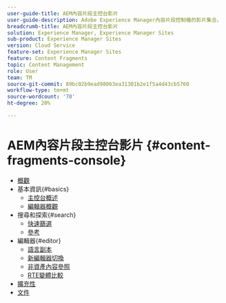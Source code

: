 ```yaml
---
user-guide-title: AEM內容片段主控台影片
user-guide-description: Adobe Experience Manager內容片段控制檯的影片集合。
breadcrumb-title: AEM內容片段主控台影片
solution: Experience Manager, Experience Manager Sites
sub-product: Experience Manager Sites
version: Cloud Service
feature-set: Experience Manager Sites
feature: Content Fragments
topic: Content Management
role: User
team: TM
source-git-commit: 89bc02b9ead98063ea31301b2e1f5a4d43cb5760
workflow-type: tm+mt
source-wordcount: '70'
ht-degree: 20%

---
```



# AEM內容片段主控台影片 {#content-fragments-console}

+ [概觀](overview.md)
+ 基本資訊{#basics}
   + [主控台概述](./basics/content-fragments-console.md)
   + [編輯器概觀](./basics/content-fragment-editor.md)
+ 搜尋和探索{#search}
   + [快速篩選](search/fast-filtering.md)
   + [參考](search/references.md)
+ 編輯器{#editor}
   + [語言副本](editor/language-copies.md)
   + [新編輯器切換](editor/new-editor-toggle.md)
   + [非資產內容參照](editor/non-asset-content-references.md)
   + [RTE變體比較](editor/rte-variant-compare.md)
+ [擴充性](https://experienceleague.adobe.com/docs/experience-manager-learn/cloud-service/developing/extensibility/content-fragments/overview.html)
+ [文件](https://experienceleague.adobe.com/docs/experience-manager-cloud-service/content/sites/administering/content-fragments/content-fragments-console.html)
